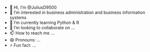 - 👋 Hi, I’m @JuliusD9500
- 👀 I’m interested in business administration and business information systems
- 🌱 I’m currently learning Python & R
- 💞️ I’m looking to collaborate on ...
- 📫 How to reach me ...
- 😄 Pronouns: ...
- ⚡ Fun fact: ...

<!---
JuliusD9500/JuliusD9500 is a ✨ special ✨ repository because its `README.md` (this file) appears on your GitHub profile.
You can click the Preview link to take a look at your changes.
--->

